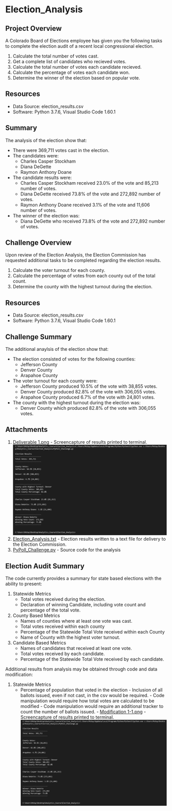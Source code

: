 # Election_Analysis

## Project Overview
A Colorado Board of Elections employee has given you the following tasks to complete the election audit of a recent local congressional election.

1. Calculate the total number of votes cast.
2. Get a complete list of candidates who recieved votes.
3. Calculate the total number of votes each candidate recieved.
4. Calculate the percentage of votes each candidate won.
5. Determine the winner of the election based on popular vote.

## Resources
- Data Source: election_results.csv
- Software: Python 3.7.6, Visual Studio Code  1.60.1

## Summary
The analysis of the election show that:
- There were 369,711 votes cast in the election.
- The candidates were:
    - Charles Casper Stockham
    - Diana DeGette
    - Raymon Anthony Doane
- The candidate results were:
    - Charles Casper Stockham received 23.0% of the vote and 85,213 number of votes.
    - Diana DeGette received 73.8% of the vote and 272,892 number of votes.
    - Raymon Anthony Doane received 3.1% of the vote and 11,606 number of votes.
- The winner of the election was:
    - Diana DeGette who received 73.8% of the vote and 272,892 number of votes.

## Challenge Overview
Upon review of the Election Analysis, the Election Commission has requested additional tasks to be completed regarding the election results.

1. Calculate the voter turnout for each county.
2. Calculate the percentage of votes from each county out of the total count.
3. Determine the county with the highest turnout during the election.

## Resources
- Data Source: election_results.csv
- Software: Python 3.7.6, Visual Studio Code 1.60.1
 
## Challenge Summary
The additional anaylsis of the election show that:
- The election consisted of votes for the following counties:
    - Jefferson County
    - Denver County
    - Arapahoe County
- The voter turnout for each county were:
    - Jefferson County produced 10.5% of the vote with 38,855 votes.
    - Denver County produced 82.8% of the vote with 306,055 votes. 
    - Arapahoe County produced 6.7% of the vote with 24,801 votes.
- The county with the highest turnout during the election was:
    - Denver County which produced 82.8% of the vote with 306,055 votes.

## Attachments
1. [Deliverable 1.png](https://github.com/nseddon/Election_Analysis/blob/main/Analysis/Deliverable%201.PNG) - Screencapture of results printed to terminal.
![Deliverable 1.png](https://github.com/nseddon/Election_Analysis/blob/main/Analysis/Deliverable%201.PNG)
2. [Election_Analysis.txt](https://github.com/nseddon/Election_Analysis/blob/main/Analysis/election_analysis.txt) - Election results written to a text file for delivery to the Election Commission.
3. [PyPoll_Challenge.py](https://github.com/nseddon/Election_Analysis/blob/main/PyPoll_Challenge.py) - Source code for the analysis

## Election Audit Summary
The code currently provides a summary for state based elections with the ability to present:
1. Statewide Metrics
    - Total votes received during the election.
    - Declaration of winning Candidate, including vote count and percentage of the total vote.
2. County Based Metrics
    - Names of counties where at least one vote was cast.
    - Total votes received within each county
    - Percentage of the Statewide Total Vote received within each County
    - Name of County with the highest voter turnout.
3. Candidate Based Metrics
    - Names of candidates that received at least one vote.
    - Total votes received by each candidate.
    - Percentage of the Statewide Total Vote received by each candidate.

Additional results from analysis may be obtained through code and data modification:
1. Statewide Metrics
    - Percentage of population that voted in the election
          - Inclusion of all ballots issued, even if not cast, in the csv would be required.
          - Code manipulation would require how total votes are calculated to be modified
          - Code manipulation would require an additional tracker to count the number of ballots issued.
          - [Modification 1-1.png](https://github.com/nseddon/Election_Analysis/blob/main/Analysis/Deliverable%201.PNG) - Screencapture of results printed to terminal.
![Modification 1-1.png](https://github.com/nseddon/Election_Analysis/blob/main/Analysis/Deliverable%201.PNG)
    


